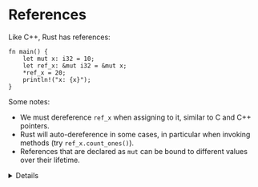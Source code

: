 # References

Like C++, Rust has references:

<!-- mdbook-xgettext: skip -->
```rust,editable
fn main() {
    let mut x: i32 = 10;
    let ref_x: &mut i32 = &mut x;
    *ref_x = 20;
    println!("x: {x}");
}
```

Some notes:

* We must dereference `ref_x` when assigning to it, similar to C and C++ pointers.
* Rust will auto-dereference in some cases, in particular when invoking
  methods (try `ref_x.count_ones()`).
* References that are declared as `mut` can be bound to different values over their lifetime.

<details>

Key points:

* Be sure to note the difference between `let mut ref_x: &i32` and `let ref_x:
  &mut i32`. The first one represents a mutable reference which can be bound to
  different values, while the second represents a reference to a mutable value.

</details>
